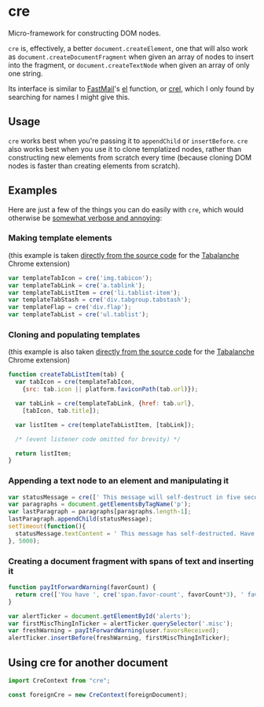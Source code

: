 # cre

Micro-framework for constructing DOM nodes.

`cre` is, effectively, a better `document.createElement`, one that will also work as `document.createDocumentFragment` when given an array of nodes to insert into the fragment, or `document.createTextNode` when given an array of only one string.

Its interface is similar to [FastMail][]'s [el][] function, or [crel][], which I only found by searching for names I might give this.

[FastMail]: https://blog.fastmail.com/2012/02/20/building-the-new-ajax-mail-ui-part-2-better-than-templates-building-highly-dynamic-web-pages/
[el]: https://gist.github.com/neilj/1532562
[crel]: https://github.com/KoryNunn/crel

## Usage

`cre` works best when you're passing it to `appendChild` or `insertBefore`. `cre` also works best when you use it to clone templatized nodes, rather than constructing new elements from scratch every time (because cloning DOM nodes is faster than creating elements from scratch).

## Examples

Here are just a few of the things you can do easily with `cre`, which would otherwise be [somewhat verbose and annoying](docs/counter-examples.md):

### Making template elements

(this example is taken [directly from the source code][dash7-12] for the [Tabalanche][] Chrome extension)

[dash7-12]: https://github.com/tabalanche/tabalanche-extension/blob/master/scripts/dashboard.js#L7-L12
[Tabalanche]: https://www.tabalanche.com/

```js
var templateTabIcon = cre('img.tabicon');
var templateTabLink = cre('a.tablink');
var templateTabListItem = cre('li.tablist-item');
var templateTabStash = cre('div.tabgroup.tabstash');
var templateFlap = cre('div.flap');
var templateTabList = cre('ul.tablist');
```

### Cloning and populating templates

(this example is also taken [directly from the source code][dash80] for the [Tabalanche][] Chrome extension)

[dash80]: https://github.com/tabalanche/tabalanche-extension/blob/master/scripts/dashboard.js#L80

```js
function createTabListItem(tab) {
  var tabIcon = cre(templateTabIcon,
    {src: tab.icon || platform.faviconPath(tab.url)});

  var tabLink = cre(templateTabLink, {href: tab.url},
    [tabIcon, tab.title]);

  var listItem = cre(templateTabListItem, [tabLink]);

  /* (event listener code omitted for brevity) */

  return listItem;
}
```

### Appending a text node to an element and manipulating it

```js
var statusMessage = cre([' This message will self-destruct in five seconds.'])
var paragraphs = document.getElementsByTagName('p');
var lastParagraph = paragraphs[paragraphs.length-1];
lastParagraph.appendChild(statusMessage);
setTimeout(function(){
  statusMessage.textContent = ' This message has self-destructed. Have a nice day.'
}, 5000);
```

### Creating a document fragment with spans of text and inserting it

```js
function payItForwardWarning(favorCount) {
  return cre(['You have ', cre('span.favor-count', favorCount*3), ' favors to pay forward'])
}

var alertTicker = document.getElementById('alerts');
var firstMiscThingInTicker = alertTicker.querySelector('.misc');
var freshWarning = payItForwardWarning(user.favorsReceived);
alertTicker.insertBefore(freshWarning, firstMiscThingInTicker);
```

## Using cre for another document

```js
import CreContext from "cre";

const foreignCre = new CreContext(foreignDocument);
```
